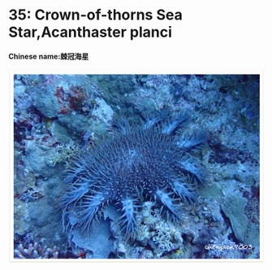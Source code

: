 # 35: Crown-of-thorns Sea Star,Acanthaster planci

#### Chinese name:棘冠海星

![](../../.gitbook/assets/crown-of-thorns-starfish.jpg)


